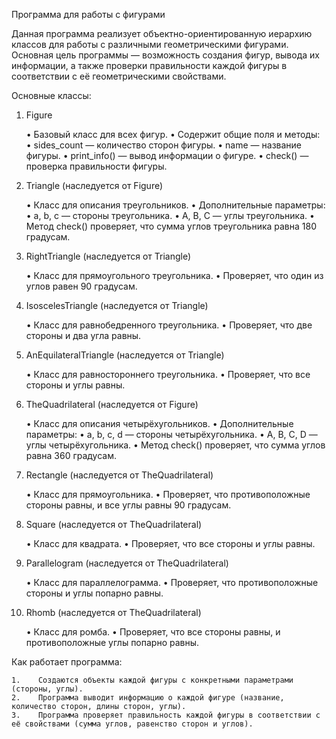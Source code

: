 Программа для работы с фигурами

Данная программа реализует объектно-ориентированную иерархию классов для работы с различными геометрическими фигурами. Основная цель программы — возможность создания фигур, вывода их информации, а также проверки правильности каждой фигуры в соответствии с её геометрическими свойствами.

Основные классы:

1. Figure

    •    Базовый класс для всех фигур.
    •    Содержит общие поля и методы:
    •    sides_count — количество сторон фигуры.
    •    name — название фигуры.
    •    print_info() — вывод информации о фигуре.
    •    check() — проверка правильности фигуры.

2. Triangle (наследуется от Figure)

    •    Класс для описания треугольников.
    •    Дополнительные параметры:
    •    a, b, c — стороны треугольника.
    •    A, B, C — углы треугольника.
    •    Метод check() проверяет, что сумма углов треугольника равна 180 градусам.

3. RightTriangle (наследуется от Triangle)

    •    Класс для прямоугольного треугольника.
    •    Проверяет, что один из углов равен 90 градусам.

4. IsoscelesTriangle (наследуется от Triangle)

    •    Класс для равнобедренного треугольника.
    •    Проверяет, что две стороны и два угла равны.

5. AnEquilateralTriangle (наследуется от Triangle)

    •    Класс для равностороннего треугольника.
    •    Проверяет, что все стороны и углы равны.

6. TheQuadrilateral (наследуется от Figure)

    •    Класс для описания четырёхугольников.
    •    Дополнительные параметры:
    •    a, b, c, d — стороны четырёхугольника.
    •    A, B, C, D — углы четырёхугольника.
    •    Метод check() проверяет, что сумма углов равна 360 градусам.

7. Rectangle (наследуется от TheQuadrilateral)

    •    Класс для прямоугольника.
    •    Проверяет, что противоположные стороны равны, и все углы равны 90 градусам.

8. Square (наследуется от TheQuadrilateral)

    •    Класс для квадрата.
    •    Проверяет, что все стороны и углы равны.

9. Parallelogram (наследуется от TheQuadrilateral)

    •    Класс для параллелограмма.
    •    Проверяет, что противоположные стороны и углы попарно равны.

10. Rhomb (наследуется от TheQuadrilateral)

    •    Класс для ромба.
    •    Проверяет, что все стороны равны, и противоположные углы попарно равны.

Как работает программа:

    1.    Создаются объекты каждой фигуры с конкретными параметрами (стороны, углы).
    2.    Программа выводит информацию о каждой фигуре (название, количество сторон, длины сторон, углы).
    3.    Программа проверяет правильность каждой фигуры в соответствии с её свойствами (сумма углов, равенство сторон и углов).
